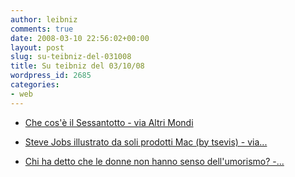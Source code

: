 ```yaml
---
author: leibniz
comments: true
date: 2008-03-10 22:56:02+00:00
layout: post
slug: su-teibniz-del-031008
title: Su teibniz del 03/10/08
wordpress_id: 2685
categories:
- web
---
```






	
  * [Che cos'è il Sessantotto - via Altri Mondi](http://feeds.feedburner.com/~r/teibniz/~3/248962102/28466704)

	
  * [Steve Jobs illustrato da soli prodotti Mac (by tsevis) - via...](http://feeds.feedburner.com/~r/teibniz/~3/248723116/28429137)

	
  * [Chi ha detto che le donne non hanno senso dell'umorismo? -...](http://feeds.feedburner.com/~r/teibniz/~3/248723117/28427687)



